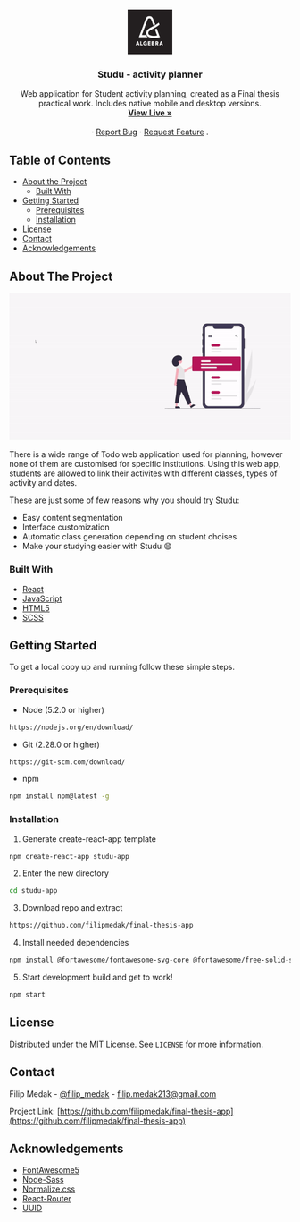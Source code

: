 <!-- PROJECT LOGO -->
<br />
<p align="center">
  <a href="https://github.com/filipmedak/final-thesis-app">
    <img src="src/img/readme-icon.png" alt="Logo" width="80" height="80">
  </a>

  <h3 align="center">Studu - activity planner</h3>

  <p align="center">
	Web application for Student activity planning, created as a Final thesis practical work. Includes native mobile and desktop versions.
    <br />
    <a href="https://studu.netlify.app/"><strong>View Live »</strong></a>
    <br />
    <br />
    ·
    <a href="https://github.com/filipmedak/final-thesis-app/issues">Report Bug</a>
    ·
    <a href="https://github.com/filipmedak/final-thesis-app/issues">Request Feature</a>
	.
  </p>
</p>



<!-- TABLE OF CONTENTS -->
## Table of Contents

* [About the Project](#about-the-project)
  * [Built With](#built-with)
* [Getting Started](#getting-started)
  * [Prerequisites](#prerequisites)
  * [Installation](#installation)
* [License](#license)
* [Contact](#contact)
* [Acknowledgements](#acknowledgements)



<!-- ABOUT THE PROJECT -->
## About The Project

[![Product Name Screen Shot][product-screenshot]](https://studu.netlify.app/)

There is a wide range of Todo web application used for planning, however none of them are customised for specific institutions. Using this web app, students are allowed to link their activites with different classes, types of activity and dates.

These are just some of few reasons why you should try Studu:
* Easy content segmentation 
* Interface customization
* Automatic class generation depending on student choises
* Make your studying easier with Studu :smile:

### Built With

* [React](https://reactjs.org/)
* [JavaScript](https://developer.mozilla.org/en-US/docs/Web/JavaScript)
* [HTML5](https://html.com/)
* [SCSS](https://sass-lang.com/)



<!-- GETTING STARTED -->
## Getting Started

To get a local copy up and running follow these simple steps.

### Prerequisites

* Node (5.2.0 or higher)
```sh
https://nodejs.org/en/download/
```
* Git (2.28.0 or higher)
```sh
https://git-scm.com/download/
```
* npm
```sh
npm install npm@latest -g
```

### Installation

1. Generate create-react-app template
```sh
npm create-react-app studu-app 
```
2. Enter the new directory
```sh
cd studu-app
```
3. Download repo and extract
```sh
https://github.com/filipmedak/final-thesis-app
```
4. Install needed dependencies
```sh
npm install @fortawesome/fontawesome-svg-core @fortawesome/free-solid-svg-icons @fortawesome/free-solid-svg-icons @fortawesome/react-fontawesome node-sass normalize.css react-scripts uuid
```
5. Start development build and get to work!
```sh
npm start
```


<!-- LICENSE -->
## License

Distributed under the MIT License. See `LICENSE` for more information.



<!-- CONTACT -->
## Contact

Filip Medak - [@filip_medak](https://twitter.com/filip_medak) - filip.medak213@gmail.com

Project Link: [https://github.com/filipmedak/final-thesis-app](https://github.com/filipmedak/final-thesis-app)



<!-- ACKNOWLEDGEMENTS -->
## Acknowledgements

* [FontAwesome5](https://fontawesome.com/how-to-use/on-the-web/using-with/react#get-startedhttps://fontawesome.com/how-to-use/on-the-web/using-with/react#get-started)
* [Node-Sass](https://www.npmjs.com/package/node-sass)
* [Normalize.css](https://necolas.github.io/normalize.css/)
* [React-Router](https://reactrouter.com/)
* [UUID](https://www.npmjs.com/package/uuid)



<!-- MARKDOWN LINKS & IMAGES -->
[product-screenshot]: src/img/readme-screenshot.gif
